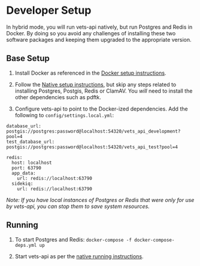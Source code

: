 # Developer Setup

In hybrid mode, you will run vets-api natively, but run Postgres and Redis in Docker. By doing so you avoid any challenges of installing these two software packages and keeping them upgraded to the appropriate version.



## Base Setup

1. Install Docker as referenced in the [Docker setup instructions](docker.md).

1. Follow the [Native setup instructions](native.md), but skip any steps related to installing Postgres, Postgis, Redis or ClamAV. You *will* need to install the other dependencies such as pdftk.

1. Configure vets-api to point to the Docker-ized dependencies. Add the following to `config/settings.local.yml`:

```
database_url: postgis://postgres:password@localhost:54320/vets_api_development?pool=4
test_database_url: postgis://postgres:password@localhost:54320/vets_api_test?pool=4

redis:
  host: localhost
  port: 63790
  app_data:
    url: redis://localhost:63790
  sidekiq:
    url: redis://localhost:63790
```

*Note: If you have local instances of Postgres or Redis that were only for use by vets-api, you can stop them to save system resources.*

## Running

1. To start Postgres and Redis: `docker-compose -f docker-compose-deps.yml up`

1. Start vets-api as per the [native running instructions](running_natively.md).
